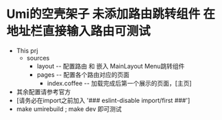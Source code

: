 # Umi的空壳架子 未添加路由跳转组件 在地址栏直接输入路由可测试
  * This prj
    * sources
      * layout -- 配置路由 和 嵌入 MainLayout Menu跳转组件
      * pages -- 配置各个路由对应的页面
        * index.coffee -- 加载完成后第一个展示的页面，[主页]
  * 其余配置请参考官方
  * [请务必在import之前加入 '### eslint-disable import/first ###']
  * make umirebuild ; make dev 即可测试